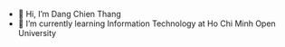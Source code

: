 - 👋 Hi, I’m Dang Chien Thang
- 🌱 I’m currently learning Information Technology at Ho Chi Minh Open University
